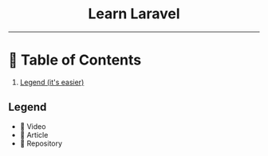<div align="center">
<h1>Learn Laravel</h1>
</div>

---

# 🚩 Table of Contents
1. [Legend (it's easier)](#legend)

## Legend
* 🎥 Video
* 📝 Article
* 📁 Repository